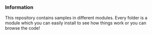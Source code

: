 <h3>Information</h3>
This repository contains samples in different modules.  
Every folder is a module which you can easily install to see how things work or you can browse the code!
